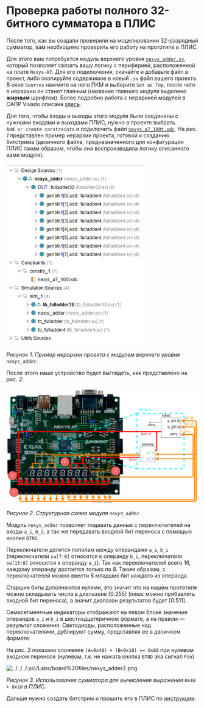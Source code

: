 # Проверка работы полного 32-битного сумматора в ПЛИС

После того, как вы создали проверили на моделировании 32-разрядный сумматор, вам необходимо проверить его работу на прототипе в ПЛИС.

Для этого вам потребуется модуль верхнего уровня [`nexys_adder.sv`](nexys_adder.sv), который позволяет связать вашу логику с периферией, расположенной на плате `Nexys-A7`. Для его подключения, скачайте и добавьте файл в проект, либо скопируйте содержимое в новый `.sv` файл вашего проекта. В окне `Sources` нажмите на него ПКМ и выберите `Set as Top`, после чего в иерархии он станет главным (название главного модуля выделено **жирным** шрифтом). Более подробно работа с иерархией модулей в САПР Vivado описана [здесь](../../../Vivado%20Basics/How%20to%20use%20Source%20Window.md).

Для того, чтобы входы и выходы этого модуля были соединены с нужными входами и выходами ПЛИС, нужно в проекте выбрать `Add or create constraints` и подключить файл [`nexys_a7_100t.xdc`](nexys_a7_100t.xdc). На _рис. 1_ представлен пример иерархии проекта, готовой к созданию битстрима (двоичного файла, предназначенного для конфигурации ПЛИС таким образом, чтобы она воспроизводила логику описанного вами модуля).

![../../../.pic/Labs/board%20files/nexys_adder0.png](../../../.pic/Labs/board%20files/nexys_adder0.png)

_Рисунок 1. Пример иерархии проекта с модулем верхнего уровня `nexys_adder`._

После этого наше устройство будет выглядеть, как представлено на _рис. 2_:

![../../../.pic/Labs/board%20files/nexys_adder1.drawio.svg](../../../.pic/Labs/board%20files/nexys_adder1.drawio.svg)

_Рисунок 2. Структурная схема модуля `nexys_adder`._

Модуль `nexys_adder` позволяет подавать данные с переключателей на входы `a_i`, `b_i`, а так же передавать входной бит переноса с помощью кнопки `BTND`.

Переключатели делятся пополам между операндами `a_i`, `b_i` (переключатели `sw[7:0]` относятся к операнду `b_i`, переключатели `sw[15:8]` относятся к операнду `a_i`). Так как переключателей всего 16, каждому операнду достается только по 8. Таким образом, с переключателей можно ввести 8 младших бит каждого из операнда.

Старшие биты дополняются нулями, это значит что на нашем прототипе можно складывать числа в диапазоне [0:255] (плюс можно прибавлять входной бит переноса), а значит диапазон результатов будет [0:511].


Семисегментные индикаторы отображают на левом блоке значение операндов `a_i` и `b_i` в шестнадцатеричном формате, а на правом — результат сложения. Светодиоды, расположенные над переключателями, дублируют сумму, представляя ее в двоичном формате.

На _рис. 3_ показано сложение `(A=0x48) + (B=0x18) == 0x60` при нулевом входном переносе (нулевом, т.к. не нажата кнопка `BTND` aka сигнал `Pin`)

![../../../.pic/Labs/board%20files/nexys_adder2.png](../../../.pic/Labs/board%20files/nexys_adder2.png)

_Рисунок 3. Использование сумматора для вычисления выражения `0x48 + 0x18` в ПЛИС._

Дальше нужно создать битстрим и прошить его в ПЛИС по [инструкции](../../../Vivado%20Basics/How%20to%20program%20an%20fpga%20board.md).
